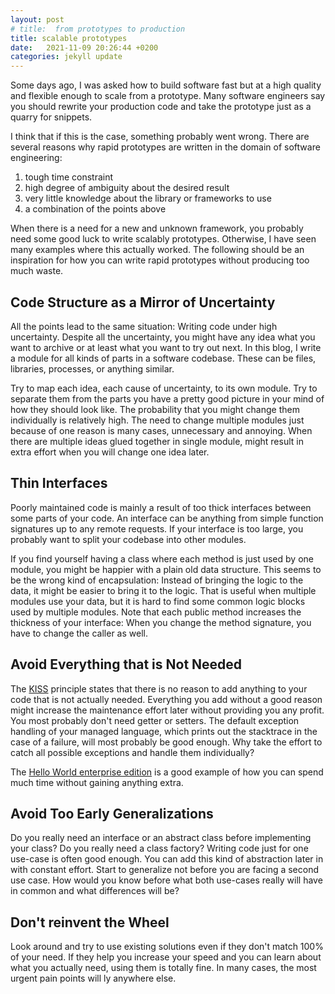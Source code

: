 ```yaml
---
layout: post
# title:  from prototypes to production
title: scalable prototypes
date:   2021-11-09 20:26:44 +0200
categories: jekyll update
---
```


Some days ago, I was asked how to build software fast but at a high quality and flexible enough to scale from a prototype.
Many software engineers say you should rewrite your production code and take the prototype just as a quarry for snippets.

I think that if this is the case, something probably went wrong.
There are several reasons why rapid prototypes are written in the domain of software engineering:

1. tough time constraint
2. high degree of ambiguity about the desired result
3. very little knowledge about the library or frameworks to use
4. a combination of the points above

When there is a need for a new and unknown framework, you probably need some good luck to write scalably prototypes.
Otherwise, I have seen many examples where this actually worked.
The following should be an inspiration for how you can write rapid prototypes without producing too much waste.


## Code Structure as a Mirror of Uncertainty

All the points lead to the same situation: Writing code under high uncertainty.
Despite all the uncertainty, you might have any idea what you want to archive or at least what you want to try out next.
In this blog, I write a module for all kinds of parts in a software codebase. These can be files, libraries, processes, or anything similar.

Try to map each idea, each cause of uncertainty, to its own module.
Try to separate them from the parts you have a pretty good picture in your mind of how they should look like.
The probability that you might change them individually is relatively high.
The need to change multiple modules just because of one reason is many cases, unnecessary and annoying.
When there are multiple ideas glued together in single module, might result in extra effort when you will change one idea later.


## Thin Interfaces

Poorly maintained code is mainly a result of too thick interfaces between some parts of your code.
An interface can be anything from simple function signatures up to any remote requests.
If your interface is too large, you probably want to split your codebase into other modules. 

If you find yourself having a class where each method is just used by one module, you might be happier with a plain old data structure.
This seems to be the wrong kind of encapsulation: Instead of bringing the logic to the data, it might be easier to bring it to the logic.
That is useful when multiple modules use your data, but it is hard to find some common logic blocks used by multiple modules.
Note that each public method increases the thickness of your interface: When you change the method signature, you have to change the caller as well.


## Avoid Everything that is Not Needed

The [KISS](https://en.wikipedia.org/wiki/KISS_principle) principle states that there is no reason to add anything to your code that is not actually needed.
Everything you add without a good reason might increase the maintenance effort later without providing you any profit.
You most probably don't need getter or setters.
The default exception handling of your managed language, which prints out the stacktrace in the case of a failure, will most probably be good enough.
Why take the effort to catch all possible exceptions and handle them individually?

The [Hello World enterprise edition](https://github.com/Hello-World-EE/Java-Hello-World-Enterprise-Edition/tree/master/src/com/example) is a good example of how you can spend much time without gaining anything extra.


## Avoid Too Early Generalizations

Do you really need an interface or an abstract class before implementing your class?
Do you really need a class factory?
Writing code just for one use-case is often good enough.
You can add this kind of abstraction later in with constant effort.
Start to generalize not before you are facing a second use case.
How would you know before what both use-cases really will have in common and what differences will be? 


## Don't reinvent the Wheel

Look around and try to use existing solutions even if they don't match 100% of your need.
If they help you increase your speed and you can learn about what you actually need, using them is totally fine. 
In many cases, the most urgent pain points will ly anywhere else.